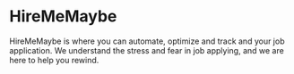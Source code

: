 # HireMeMaybe
HireMeMaybe is where you can automate, optimize and track and your job application. We understand the stress and fear in job applying, and we are here to help you rewind. 
